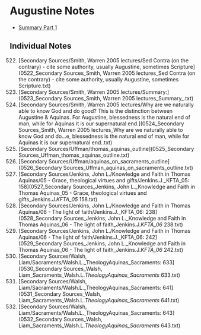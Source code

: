 # Augustine Notes

- [Summary Part 1](Augustine_summary_part1.md)

## Individual Notes

522. [Secondary Sources/Smith, Warren 2005 lectures/Sed Contra (on the contrary) - cite some authority, usually Augustine, sometimes Scripture](0522_Secondary Sources_Smith, Warren 2005 lectures_Sed Contra (on the contrary) - cite some authority, usually Augustine, sometimes Scripture.txt)
523. [Secondary Sources/Smith, Warren 2005 lectures/Summary:](0523_Secondary Sources_Smith, Warren 2005 lectures_Summary_.txt)
524. [Secondary Sources/Smith, Warren 2005 lectures/Why are we naturally able to know God and do good?  This is the distinction between Augustine & Aquinas.  For Augustine, blessedness is the natural end of man, while for Aquinas it is our supernatural end.](0524_Secondary Sources_Smith, Warren 2005 lectures_Why are we naturally able to know God and do...e, blessedness is the natural end of man, while for Aquinas it is our supernatural end..txt)
525. [Secondary Sources/Uffman/thomas_aquinas_outline](0525_Secondary Sources_Uffman_thomas_aquinas_outline.txt)
526. [Secondary Sources/Uffman/aquinas_on_sacraments_outline](0526_Secondary Sources_Uffman_aquinas_on_sacraments_outline.txt)
527. [Secondary Sources/Jenkins, John L./Knowledge and Faith in Thomas Aquinas/05 - Grace, theological virtues and gifts/Jenkins.J._KFTA_05:  158](0527_Secondary Sources_Jenkins, John L._Knowledge and Faith in Thomas Aquinas_05 - Grace, theological virtues and gifts_Jenkins.J._KFTA_05_  158.txt)
528. [Secondary Sources/Jenkins, John L./Knowledge and Faith in Thomas Aquinas/06 - The light of faith/Jenkins.J._KFTA_06:  238](0528_Secondary Sources_Jenkins, John L._Knowledge and Faith in Thomas Aquinas_06 - The light of faith_Jenkins.J._KFTA_06_  238.txt)
529. [Secondary Sources/Jenkins, John L./Knowledge and Faith in Thomas Aquinas/06 - The light of faith/Jenkins.J._KFTA_06:  242](0529_Secondary Sources_Jenkins, John L._Knowledge and Faith in Thomas Aquinas_06 - The light of faith_Jenkins.J._KFTA_06_  242.txt)
530. [Secondary Sources/Walsh, Liam/Sacraments/Walsh.L._TheologyAquinas_Sacraments:  633](0530_Secondary Sources_Walsh, Liam_Sacraments_Walsh.L._TheologyAquinas_Sacraments_  633.txt)
531. [Secondary Sources/Walsh, Liam/Sacraments/Walsh.L._TheologyAquinas_Sacraments:  641](0531_Secondary Sources_Walsh, Liam_Sacraments_Walsh.L._TheologyAquinas_Sacraments_  641.txt)
532. [Secondary Sources/Walsh, Liam/Sacraments/Walsh.L._TheologyAquinas_Sacraments:  643](0532_Secondary Sources_Walsh, Liam_Sacraments_Walsh.L._TheologyAquinas_Sacraments_  643.txt)
